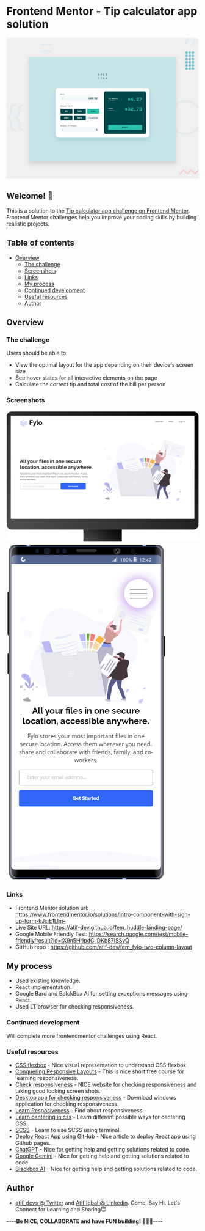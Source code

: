 # Frontend Mentor - Tip calculator app solution

![Design preview for the Tip calculator app challenge](./design/desktop-preview.jpg)

## Welcome! 👋

This is a solution to the [Tip calculator app challenge on Frontend Mentor](https://www.frontendmentor.io/challenges/tip-calculator-app-ugJNGbJUX). Frontend Mentor challenges help you improve your coding skills by building realistic projects.

## Table of contents

- [Overview](#overview)
  - [The challenge](#the-challenge)
  - [Screenshots](#screenshots)
  - [Links](#links)
  - [My process](#my-process)
  - [Continued development](#continued-development)
  - [Useful resources](#useful-resources)
  - [Author](#author)

## Overview

### The challenge

Users should be able to:

- View the optimal layout for the app depending on their device's screen size
- See hover states for all interactive elements on the page
- Calculate the correct tip and total cost of the bill per person

### Screenshots

![PC View](https://github.com/atif-dev/fem_fylo-two-column-layout/blob/main/screenshots/desktop%201.png?raw=true)
![Mobile view](https://github.com/atif-dev/fem_fylo-two-column-layout/blob/main/screenshots/mobile%201.png?raw=true)

### Links

- Frontend Mentor solution url:  https://www.frontendmentor.io/solutions/intro-component-with-sign-up-form-kJxiE1Llm-
- Live Site URL: https://atif-dev.github.io/fem_huddle-landing-page/
- Google Mobile Friendly Test: https://search.google.com/test/mobile-friendly/result?id=tX9n5HrIpdG_DKb87ISSvQ
- GitHub repo : https://github.com/atif-dev/fem_fylo-two-column-layout

## My process

  - Used existing knowledge.
  - React implementation.
  - Google Bard and BalckBox AI for setting exceptions messages using React.
  - Used LT browser for checking responsiveness.
    
### Continued development

  Will complete more frontendmentor challenges using React.

### Useful resources

- [CSS flexbox](https://css-tricks.com/snippets/css/a-guide-to-flexbox/) - Nice visual representation to understand CSS flexbox 
- [Conquering Responsive Layouts](https://courses.kevinpowell.co/conquering-responsive-layouts) - This is nice short free course for learning responsiveness.
- [Check responsiveness](https://www.lambdatest.com/mobile-view-website) - NICE website for checking responsiveness and taking good looking screen shots.
- [Desktop app for checking responsiveness](https://responsively.app/) - Download windows application for checking responsiveness.
- [Learn Resposiveness](https://web.dev/learn/design/) - Find about responsiveness.
- [Learn centering in css](https://moderncss.dev/complete-guide-to-centering-in-css/) - Learn different possible ways for centering CSS.
- [SCSS](https://moderncss.dev/complete-guide-to-centering-in-css/) - Learn to use SCSS using terminal.
- [Deploy React App using GitHub](https://blog.logrocket.com/deploying-react-apps-github-pages/) - Nice article to deploy React app using Github pages.
- [ChatGPT](https://chat.openai.com/) - Nice for getting help and getting solutions related to code.
- [Google Gemini](https://gemini.google.com/) - Nice for getting help and getting solutions related to code.
- [Blackbox AI](https://www.blackbox.ai/) - Nice for getting help and getting solutions related to code.

## Author

- [atif_devs @ Twitter](https://twitter.com/atif_devs) and [Atif Iqbal @ Linkedin](https://www.linkedin.com/in/atif-iqbal-60b0aa125/). Come, Say Hi. Let's Connect for Learning and Sharing😇

----**Be NICE, COLLABORATE and have FUN building!** 🚀😎😇----
